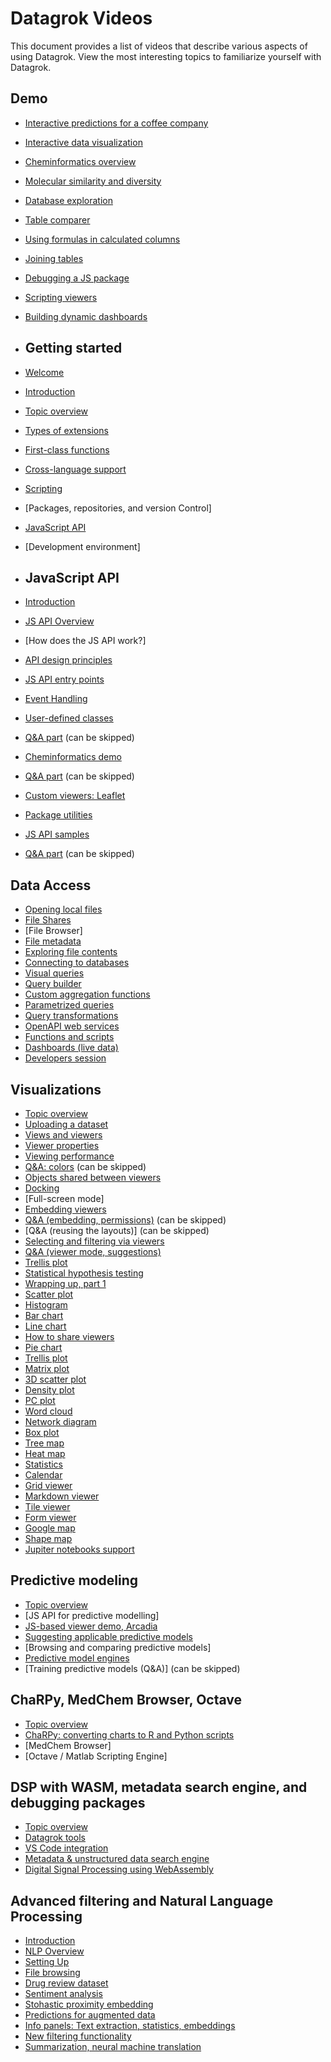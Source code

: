# Datagrok Videos

This document provides a list of videos that describe various aspects of using Datagrok. View the most interesting 
topics to familiarize yourself with Datagrok.

## Demo

* [Interactive predictions for a coffee company]
* [Interactive data visualization]
* [Cheminformatics overview]
* [Molecular similarity and diversity]
* [Database exploration]
* [Table comparer]
* [Using formulas in calculated columns]
* [Joining tables]
* [Debugging a JS package]
* [Scripting viewers]
* [Building dynamic dashboards]

* ## Getting started

* [Welcome]
* [Introduction]
* [Topic overview]
* [Types of extensions]
* [First-class functions]
* [Cross-language support]
* [Scripting]
* [Packages, repositories, and version Control]
* [JavaScript API]
* [Development environment]

* ## JavaScript API

* [Introduction]
* [JS API Overview]
* [How does the JS API work?]
* [API design principles]
* [JS API entry points]
* [Event Handling]
* [User-defined classes]
* [Q&A part] (can be skipped)
* [Cheminformatics demo]
* [Q&A part] (can be skipped)
* [Custom viewers: Leaflet]
* [Package utilities]
* [JS API samples]
* [Q&A part] (can be skipped)

## Data Access

* [Opening local files]
* [File Shares]
* [File Browser]
* [File metadata]
* [Exploring file contents]
* [Connecting to databases]
* [Visual queries]
* [Query builder]
* [Custom aggregation functions]
* [Parametrized queries]
* [Query transformations]
* [OpenAPI web services]
* [Functions and scripts]
* [Dashboards (live data)]
* [Developers session]

## Visualizations

* [Topic overview]
* [Uploading a dataset]
* [Views and viewers]
* [Viewer properties]
* [Viewing performance]
* [Q&A: colors] (can be skipped)
* [Objects shared between viewers]
* [Docking]
* [Full-screen mode]
* [Embedding viewers]
* [Q&A (embedding, permissions)] (can be skipped)
* [Q&A (reusing the layouts)] (can be skipped)
* [Selecting and filtering via viewers]
* [Q&A (viewer mode, suggestions)]
* [Trellis plot]
* [Statistical hypothesis testing]
* [Wrapping up, part 1]
* [Scatter plot]
* [Histogram]
* [Bar chart]
* [Line chart]
* [How to share viewers]
* [Pie chart]
* [Trellis plot]
* [Matrix plot]
* [3D scatter plot]
* [Density plot]
* [PC plot]
* [Word cloud]
* [Network diagram]
* [Box plot]
* [Tree map]
* [Heat map]
* [Statistics]
* [Calendar]
* [Grid viewer]
* [Markdown viewer]
* [Tile viewer]
* [Form viewer]
* [Google map]
* [Shape map]
* [Jupiter notebooks support]

## Predictive modeling

* [Topic overview]
* [JS API for predictive modelling]
* [JS-based viewer demo, Arcadia]
* [Suggesting applicable predictive models]
* [Browsing and comparing predictive models]
* [Predictive model engines]
* [Training predictive models (Q&A)] (can be skipped)

## ChaRPy, MedChem Browser, Octave

* [Topic overview]
* [ChaRPy: converting charts to R and Python scripts]
* [MedChem Browser]
* [Octave / Matlab Scripting Engine]

## DSP with WASM, metadata search engine, and debugging packages

* [Topic overview]
* [Datagrok tools]
* [VS Code integration]
* [Metadata & unstructured data search engine]
* [Digital Signal Processing using WebAssembly]

## Advanced filtering and Natural Language Processing

* [Introduction]
* [NLP Overview]
* [Setting Up]
* [File browsing]
* [Drug review dataset]
* [Sentiment analysis]
* [Stohastic proximity embedding]
* [Predictions for augmented data]
* [Info panels: Text extraction, statistics, embeddings]
* [New filtering functionality]
* [Summarization, neural machine translation]

[Interactive Predictions for a Coffee Company]: https://www.youtube.com/watch?v=tVwpRB8fikQ
[Interactive Data Visualization]: https://www.youtube.com/watch?v=67LzPsdNrEc
[Cheminformatics Overview]: https://www.youtube.com/watch?v=k1NVdTRpYOM
[Molecular Similarity and Diversity]: https://www.youtube.com/watch?v=wCdzD64plEo
[Database Exploration]: https://www.youtube.com/watch?v=YJmSvh3_uCM
[Table Comparer]: https://www.youtube.com/watch?v=rUHFwO1iQUg
[Using Formulas in Calculated Columns]: https://www.youtube.com/watch?v=-yTTaS_WOU4
[Joining Tables]: https://www.youtube.com/watch?v=dlbK2Zo-eng
[Debugging a JS package]: https://www.youtube.com/watch?v=PDcXLMsu6UM
[Scripting Viewers]: https://www.youtube.com/watch?v=jHRpOnhBAz4
[Building Dynamic Dashboards]: https://www.youtube.com/watch?v=TtVjvxMj9Ds
[Getting Started]: https://www.youtube.com/watch?v=p7_qOU_IzLM&
[Welcome]: https://www.youtube.com/watch?v=p7_qOU_IzLM&t=0s
[Introduction]: https://www.youtube.com/watch?v=p7_qOU_IzLM&t=363s
[Topic Overview]: https://www.youtube.com/watch?v=p7_qOU_IzLM&t=546s
[Types of Extensions]: https://www.youtube.com/watch?v=p7_qOU_IzLM&t=602s
[First-Class Functions]: https://www.youtube.com/watch?v=p7_qOU_IzLM&t=724s
[Cross-Language Support]: https://www.youtube.com/watch?v=p7_qOU_IzLM&t=954s
[Scripting]: https://www.youtube.com/watch?v=p7_qOU_IzLM&t=1890s
[Packages, Repositories and Version Control]: https://www.youtube.com/watch?v=p7_qOU_IzLM&t=2681s
[JavaScript API]: https://www.youtube.com/watch?v=p7_qOU_IzLM&t=3568s
[Dev Environment]: https://www.youtube.com/watch?v=p7_qOU_IzM&t=4146s
[JavaScript API]: https://www.youtube.com/watch?v=YR17h4_0Mc8
[Introduction]: https://www.youtube.com/watch?v=YR17h4_0Mc8&t=0s
[JS API Overview]: https://www.youtube.com/watch?v=YR17h4_0Mc8&t=536s
[How does JS API work]: https://www.youtube.com/watch?v=YR17h4_0Mc8&t=596s
[API Design Principles]: https://www.youtube.com/watch?v=YR17h4_0Mc8&t=969s
[JS API Entry Points]: https://www.youtube.com/watch?v=YR17h4_0Mc8&t=1225s
[Event Handling]: https://www.youtube.com/watch?v=YR17h4_0Mc8&t=1825s
[JS API Entry Points]: https://www.youtube.com/watch?v=YR17h4_0Mc8&t=1825s
[Event Handling]: https://www.youtube.com/watch?v=YR17h4_0Mc8&t=1825s
[User-Defined Classes]: https://www.youtube.com/watch?v=YR17h4_0Mc8&t=2220s
[Q&A Part]: https://www.youtube.com/watch?v=YR17h4_0Mc8&t=2506s
[Cheminformatics Demo]: https://www.youtube.com/watch?v=YR17h4_0Mc8&t=2689s
[Q&A Part]: https://www.youtube.com/watch?v=YR17h4_0Mc8&t=2828s
[Custom Viewers: Leaflet]: https://www.youtube.com/watch?v=YR17h4_0Mc8&t=3268s
[Package Utilities]: https://www.youtube.com/watch?v=YR17h4_0Mc8&t=3500s
[JS API Samples]: https://www.youtube.com/watch?v=YR17h4_0Mc8&t=3916s
[Q&A Part]: https://www.youtube.com/watch?v=YR17h4_0Mc8&t=4445s
[Data Access]: https://www.youtube.com/watch?v=dKrCk38A1m8
[Opening Local Files]: https://www.youtube.com/watch?v=dKrCk38A1m8&t=336s
[File Shares]: https://www.youtube.com/watch?v=dKrCk38A1m8&t=417s
[File Browsing]: https://www.youtube.com/watch?v=dKrCk38A1m8&t=508s
[File Metadata]: https://www.youtube.com/watch?v=dKrCk38A1m8&t=710s
[Exploring File Contents]: https://www.youtube.com/watch?v=dKrCk38A1m8&t=964s
[Connecting To Databases]: https://www.youtube.com/watch?v=dKrCk38A1m8&t=1048s
[Visual Queries]: https://www.youtube.com/watch?v=dKrCk38A1m8&t=1339s
[Query Builder]: https://www.youtube.com/watch?v=dKrCk38A1m8&t=1688s
[Custom Aggregation Functions]: https://www.youtube.com/watch?v=dKrCk38A1m8&t=1850s
[Parametrized Queries]: https://www.youtube.com/watch?v=dKrCk38A1m8&t=1980s
[Query Transformations]: https://www.youtube.com/watch?v=dKrCk38A1m8&t=2739s
[OpenAPI Web Services]: https://www.youtube.com/watch?v=dKrCk38A1m8&t=3121s
[Functions and Scripts]: https://www.youtube.com/watch?v=dKrCk38A1m8&t=3685s
[Dashboards (Live Data)]: https://www.youtube.com/watch?v=dKrCk38A1m8&t=3972s
[Developers Session]: https://www.youtube.com/watch?v=dKrCk38A1m8&t=4310s
[Visualizations]: https://www.youtube.com/watch?v=wAfEqAMOZzw
[Topic Overview]: https://www.youtube.com/watch?v=wAfEqAMOZzw&t=0s
[Uploading a Dataset]: https://www.youtube.com/watch?v=wAfEqAMOZzw&t=443s
[Views and Viewers]: https://www.youtube.com/watch?v=wAfEqAMOZzw&t=589s
[Viewer Properties]: https://www.youtube.com/watch?v=wAfEqAMOZzw&t=804s
[Viewing Performance]: https://www.youtube.com/watch?v=wAfEqAMOZzw&t=907s
[Q&A: Colors]: https://www.youtube.com/watch?v=wAfEqAMOZzw&t=1025s
[Objects Shared Between Viewers]: https://www.youtube.com/watch?v=wAfEqAMOZzw&t=1628s
[Docking]: https://www.youtube.com/watch?v=wAfEqAMOZzw&t=1726s
[Full Screen Mode]: https://www.youtube.com/watch?v=wAfEqAMOZzw&t=2608s
[Embedding Viewers]: https://www.youtube.com/watch?v=wAfEqAMOZzw&t=2657s
[Q&A (Embedding, Permissions)]: https://www.youtube.com/watch?v=wAfEqAMOZzw&t=2943s
[Q&A (Reusing Layouts)]: https://www.youtube.com/watch?v=wAfEqAMOZzw&t=3460s
[Selecting and Filtering via Viewers]: https://www.youtube.com/watch?v=wAfEqAMOZzw&t=4201s
[Q&A (Viewer Mode, Suggestions)]: https://www.youtube.com/watch?v=wAfEqAMOZzw&t=4307s
[Trellis Plot]: https://www.youtube.com/watch?v=wAfEqAMOZzw&t=4562s
[Statistical Hypothesis Testing]: https://www.youtube.com/watch?v=wAfEqAMOZzw&t=4810s
[Wrapping Up, part 1]: https://www.youtube.com/watch?v=wAfEqAMOZzw&t=4884s
[Scatter Plot]: https://www.youtube.com/watch?v=7MBXWzdC0-I&t=214s
[Histogram]: https://www.youtube.com/watch?v=7MBXWzdC0-I&t=485s
[Bar Chart]: https://www.youtube.com/watch?v=7MBXWzdC0-I&t=684s
[Line Chart]: https://www.youtube.com/watch?v=7MBXWzdC0-I&t=934s
[How to share viewers]: https://www.youtube.com/watch?v=7MBXWzdC0-I&t=1334s
[Pie Chart]: https://www.youtube.com/watch?v=7MBXWzdC0-I&t=1486s
[Trellis Plot]: https://www.youtube.com/watch?v=7MBXWzdC0-I&t=1560s
[Matrix Plot]: https://www.youtube.com/watch?v=7MBXWzdC0-I&t=1653s
[3D Scatter Plot]: https://www.youtube.com/watch?v=7MBXWzdC0-I&t=1723s
[Density Plot]: https://www.youtube.com/watch?v=7MBXWzdC0-I&t=1780s
[PC Plot]: https://www.youtube.com/watch?v=7MBXWzdC0-I&t=1798s
[Word Cloud]: https://www.youtube.com/watch?v=7MBXWzdC0-I&t=1972s
[Network Diagram]: https://www.youtube.com/watch?v=7MBXWzdC0-I&t=2007s
[Box Plot]: https://www.youtube.com/watch?v=7MBXWzdC0-I&t=2332s
[Tree Map]: https://www.youtube.com/watch?v=7MBXWzdC0-I&t=2544s
[Heat Map]: https://www.youtube.com/watch?v=7MBXWzdC0-I&t=2727s
[Statistics]: https://www.youtube.com/watch?v=7MBXWzdC0-I&t=2863s
[Calendar]: https://www.youtube.com/watch?v=7MBXWzdC0-I&t=2920s
[Grid Viewer]: https://www.youtube.com/watch?v=7MBXWzdC0-I&t=2971s
[Markdown Viewer]: https://www.youtube.com/watch?v=7MBXWzdC0-I&t=3052s
[Tile Viewer]: https://www.youtube.com/watch?v=7MBXWzdC0-I&t=3052s
[Form Viewer]: https://www.youtube.com/watch?v=7MBXWzdC0-I&t=3273s
[Google Map]: https://www.youtube.com/watch?v=7MBXWzdC0-I&t=3392s
[Shape Map]: https://www.youtube.com/watch?v=7MBXWzdC0-I&t=3650s
[Jupiter Notebooks Support]: https://www.youtube.com/watch?v=7MBXWdC0-I&t=3880s
[Predictive Modeling]: https://www.youtube.com/watch?v=JaJgxtHAb98
[Topic Overview]: https://www.youtube.com/watch?v=JaJgxtHAb98&t=0s
[JS API]: https://www.youtube.com/watch?v=JaJgxtHAb98&t=202s
[JS-Based Viewer Demo, Arcadia]: https://www.youtube.com/watch?v=JaJgxtHAb98&t=973s
[Suggesting Applicable Predictive Models]: https://www.youtube.com/watch?v=JaJgxtHAb98&t=1418s
[Browsing and Comparing Models]: https://www.youtube.com/watch?v=JaJgxtHAb98&t=1857s
[Predictive Model Engines]: https://www.youtube.com/watch?v=JaJgxtHAb98&t=2003s
[Training Models (Q&A)]: https://www.youtube.com/watch?v=JaJgxtHAb98&t=2189s
[ChaRPy, MedChem Browser, Octave]: https://www.youtube.com/watch?v=seAgx5TbrzI
[Topic Overview]: https://www.youtube.com/watch?v=seAgx5TbrzI&t=0s
[ChaRPy: converting charts to R and Python scripts]: https://www.youtube.com/watch?v=seAgx5TbrzI&t=162s
[MedChem Browser (Andrey Santrosyan & Dmitrii Petrov, GNF)]: https://www.youtube.com/watch?v=seAgx5TbrzI&t=970s
[Octave / Matlab Scripting Engine (Dan Skatov, Datagrok)]: https://www.youtube.com/watch?v=seAgx5TbrzI&t=2157s
[DSP with WASM, Metadata Search Engine, Debugging Packages]: https://www.youtube.com/watch?v=zVVmlRorpjg
[Topic Overview]: https://www.youtube.com/watch?v=zVVmlRorpjg&t=0s
[Datagrok Tools]: https://www.youtube.com/watch?v=zVVmlRorpjg&t=258s
[VS Code Integration]: https://www.youtube.com/watch?v=zVVmlRorpjg&t=870s
[Metadata & Unstructured Data Search Engine]: https://www.youtube.com/watch?v=zVVmlRorpjg&t=1585s
[Digital Signal Processing Using WebAssembly]: https://www.youtube.com/watch?v=zVVmlRorpjg&t=3535s
[Advanced Filtering, Natural Language Processing]: https://www.youtube.com/watch?v=GM3XixUFFU
[Introduction]: https://www.youtube.com/watch?v=GM3XixUFFUs&t=0s
[NLP Overview]: https://www.youtube.com/watch?v=GM3XixUFFUs&t=94s
[Setting Up]: https://www.youtube.com/watch?v=GM3XixUFFUs&t=216s
[File Browsing]: https://www.youtube.com/watch?v=GM3XixUFFUs&t=327s
[Drug Review Dataset]: https://www.youtube.com/watch?v=GM3XixUFFUs&t=476s
[Sentiment Analysis]: https://www.youtube.com/watch?v=GM3XixUFFUs&t=604s
[Stohastic Proximity Embedding]: https://www.youtube.com/watch?v=GM3XixUFFUs&t=854s
[Predictions for Augmented Data]: https://www.youtube.com/watch?v=GM3XixUFFUs&t=1521s
[Info Panels: Text Extraction, Statistics, Embeddings]: https://www.youtube.com/watch?v=GM3XixUFFUs&t=2098s
[New Filtering Functionality]: https://www.youtube.com/watch?v=GM3XixUFFUs&t=2688s
[Summarization, Neural Machine Translation]: https://www.youtube.com/watch?v=GM3XixUFFUs&t=3836s
